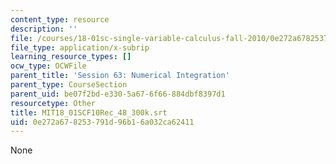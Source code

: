 ```yaml
---
content_type: resource
description: ''
file: /courses/18-01sc-single-variable-calculus-fall-2010/0e272a678253791d96b16a032ca62411_MIT18_01SCF10Rec_48_300k.srt
file_type: application/x-subrip
learning_resource_types: []
ocw_type: OCWFile
parent_title: 'Session 63: Numerical Integration'
parent_type: CourseSection
parent_uid: be07f2bd-e330-5a67-6f66-884dbf8397d1
resourcetype: Other
title: MIT18_01SCF10Rec_48_300k.srt
uid: 0e272a67-8253-791d-96b1-6a032ca62411
---
```

None


